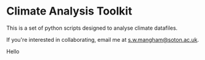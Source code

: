 # Climate Analysis Toolkit

This is a set of python scripts designed to analyse climate datafiles.

If you're interested in collaborating, email me at s.w.mangham@soton.ac.uk.


Hello

